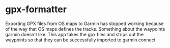 # gpx-formatter

Exporting GPX files from OS maps to Garmin has stopped working because of the way that OS maps defines the tracks. Something about the waypoints garmin doesn't like.
This app takes the gpx files and strips out the waypoints so that they can be successfully imported to garmin connect
